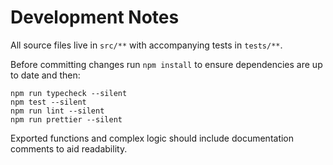 # Development Notes

All source files live in `src/**` with accompanying tests in `tests/**`.

Before committing changes run `npm install` to ensure dependencies are up to
date and then:

```
npm run typecheck --silent
npm test --silent
npm run lint --silent
npm run prettier --silent
```

Exported functions and complex logic should include documentation comments to
aid readability.
